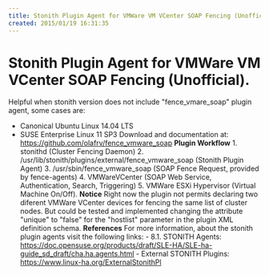 ```yaml
---
title: Stonith Plugin Agent for VMWare VM VCenter SOAP Fencing (Unofficial).
created: 2015/01/19 16:31:35
---
```


# Stonith Plugin Agent for VMWare VM VCenter SOAP Fencing (Unofficial).

Helpful when stonith version does not include "fence_vmare_soap" plugin agent, some cases are: 

  * Canonical Ubuntu Linux 14.04 LTS
  * SUSE Enterprise Linux 11 SP3
Download and documentation at: <https://github.com/olafrv/fence_vmware_soap> **Plugin Workflow** 1\. stonithd (Cluster Fencing Daemon) 2\. /usr/lib/stonith/plugins/external/fence_vmware_soap (Stonith Plugin Agent) 3\. /usr/sbin/fence_vmware_soap (SOAP Fence Request, provided by fence-agents) 4\. VMWareVCenter (SOAP Web Service, Authentication, Search, Triggering) 5\. VMWare ESXi Hypervisor (Virtual Machine On/Off). **Notice** Right now the plugin not permits declaring two diferent VMWare VCenter devices for fencing the same list of cluster nodes. But could be tested and implemented changing the attribute "unique" to "false" for the "hostlist" parameter in the plugin XML definition schema. **References** For more information, about the stonith plugin agents visit the following links: \- 8.1. STONITH Agents: https://doc.opensuse.org/products/draft/SLE-HA/SLE-ha-guide_sd_draft/cha.ha.agents.html \- External STONITH Plugins: https://www.linux-ha.org/ExternalStonithPl

